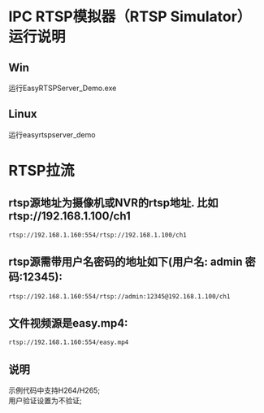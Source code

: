 # IPC RTSP模拟器（RTSP Simulator）运行说明

## Win
运行EasyRTSPServer_Demo.exe


## Linux
运行easyrtspserver_demo


# RTSP拉流
## rtsp源地址为摄像机或NVR的rtsp地址. 比如rtsp://192.168.1.100/ch1
	rtsp://192.168.1.160:554/rtsp://192.168.1.100/ch1
## rtsp源需带用户名密码的地址如下(用户名: admin  密码:12345):
	rtsp://192.168.1.160:554/rtsp://admin:12345@192.168.1.100/ch1
## 文件视频源是easy.mp4:
	rtsp://192.168.1.160:554/easy.mp4

## 说明
示例代码中支持H264/H265;  
用户验证设置为不验证;
